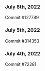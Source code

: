 ### July 8th, 2022

Commit #127789

### July 5th, 2022

Commit #314353


### July 4th, 2022

Commit #72281
